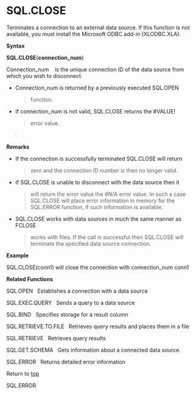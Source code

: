 SQL.CLOSE
=========

Terminates a connection to an external data source. If this function is
not available, you must install the Microsoft ODBC add-in (XLODBC.XLA).

**Syntax**

**SQL.CLOSE**(**connection\_num**)

Connection\_num    is the unique connection ID of the data source from
which you wish to disconnect.

-   Connection\_num is returned by a previously executed SQL.OPEN
    > function.

-   If connection\_num is not valid, SQL.CLOSE returns the \#VALUE!
    > error value.

>  

**Remarks**

-   If the connection is successfully terminated SQL.CLOSE will return
    > zero and the connection ID number is then no longer valid.

-   If SQL.CLOSE is unable to disconnect with the data source then it
    > will return the error value the \#N/A error value. In such a case
    > SQL.CLOSE will place error information in memory for the SQL.ERROR
    > function, if such information is available.

-   SQL.CLOSE works with data sources in much the same manner as FCLOSE
    > works with files. If the call is successful then SQL.CLOSE will
    > terminate the specified data source connection.

**Example**

SQL.CLOSE(conn1) will close the connection with connection\_num conn1

**Related Functions**

SQL.OPEN   Establishes a connection with a data source

SQL.EXEC.QUERY   Sends a query to a data source

SQL.BIND   Specifies storage for a result column

SQL.RETRIEVE.TO.FILE   Retrieves query results and places them in a file

SQL.RETRIEVE   Retrieves query results

SQL.GET.SCHEMA   Gets information about a connected data source.

SQL.ERROR   Returns detailed error information

Return to [top](#Q)

SQL.ERROR
